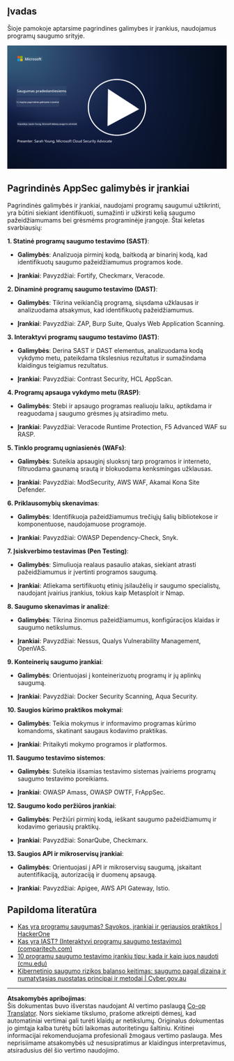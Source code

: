 <!--
CO_OP_TRANSLATOR_METADATA:
{
  "original_hash": "790a3fa7e535ec60bb51bde13e759781",
  "translation_date": "2025-09-03T17:33:48+00:00",
  "source_file": "5.2 AppSec key capabilities.md",
  "language_code": "lt"
}
-->
## Įvadas

Šioje pamokoje aptarsime pagrindines galimybes ir įrankius, naudojamus programų saugumo srityje.

[![Žiūrėti vaizdo įrašą](../../translated_images/5-2_placeholder.35d943b10c4c6018ebe2bbdb7706a0d739ce9e54bdb35eaf2ad644d43f4cec60.lt.png)](https://learn-video.azurefd.net/vod/player?id=b562daa7-ab92-4cf4-a6dd-6b6a506edfac)

## Pagrindinės AppSec galimybės ir įrankiai

Pagrindinės galimybės ir įrankiai, naudojami programų saugumui užtikrinti, yra būtini siekiant identifikuoti, sumažinti ir užkirsti kelią saugumo pažeidžiamumams bei grėsmėms programinėje įrangoje. Štai keletas svarbiausių:

**1. Statinė programų saugumo testavimo (SAST)**:

- **Galimybės**: Analizuoja pirminį kodą, baitkodą ar binarinį kodą, kad identifikuotų saugumo pažeidžiamumus programos kode.

- **Įrankiai**: Pavyzdžiai: Fortify, Checkmarx, Veracode.

**2. Dinaminė programų saugumo testavimo (DAST)**:

- **Galimybės**: Tikrina veikiančią programą, siųsdama užklausas ir analizuodama atsakymus, kad identifikuotų pažeidžiamumus.

- **Įrankiai**: Pavyzdžiai: ZAP, Burp Suite, Qualys Web Application Scanning.

**3. Interaktyvi programų saugumo testavimo (IAST)**:

- **Galimybės**: Derina SAST ir DAST elementus, analizuodama kodą vykdymo metu, pateikdama tikslesnius rezultatus ir sumažindama klaidingus teigiamus rezultatus.

- **Įrankiai**: Pavyzdžiai: Contrast Security, HCL AppScan.

**4. Programų apsauga vykdymo metu (RASP)**:

- **Galimybės**: Stebi ir apsaugo programas realiuoju laiku, aptikdama ir reaguodama į saugumo grėsmes jų atsiradimo metu.

- **Įrankiai**: Pavyzdžiai: Veracode Runtime Protection, F5 Advanced WAF su RASP.

**5. Tinklo programų ugniasienės (WAFs)**:

- **Galimybės**: Suteikia apsauginį sluoksnį tarp programos ir interneto, filtruodama gaunamą srautą ir blokuodama kenksmingas užklausas.

- **Įrankiai**: Pavyzdžiai: ModSecurity, AWS WAF, Akamai Kona Site Defender.

**6. Priklausomybių skenavimas**:

- **Galimybės**: Identifikuoja pažeidžiamumus trečiųjų šalių bibliotekose ir komponentuose, naudojamuose programoje.

- **Įrankiai**: Pavyzdžiai: OWASP Dependency-Check, Snyk.

**7. Įsiskverbimo testavimas (Pen Testing)**:

- **Galimybės**: Simuliuoja realaus pasaulio atakas, siekiant atrasti pažeidžiamumus ir įvertinti programos saugumą.

- **Įrankiai**: Atliekama sertifikuotų etinių įsilaužėlių ir saugumo specialistų, naudojant įvairius įrankius, tokius kaip Metasploit ir Nmap.

**8. Saugumo skenavimas ir analizė**:

- **Galimybės**: Tikrina žinomus pažeidžiamumus, konfigūracijos klaidas ir saugumo netikslumus.

- **Įrankiai**: Pavyzdžiai: Nessus, Qualys Vulnerability Management, OpenVAS.

**9. Konteinerių saugumo įrankiai**:

- **Galimybės**: Orientuojasi į konteinerizuotų programų ir jų aplinkų saugumą.

- **Įrankiai**: Pavyzdžiai: Docker Security Scanning, Aqua Security.

**10. Saugios kūrimo praktikos mokymai**:

- **Galimybės**: Teikia mokymus ir informavimo programas kūrimo komandoms, skatinant saugaus kodavimo praktikas.

- **Įrankiai**: Pritaikyti mokymo programos ir platformos.

**11. Saugumo testavimo sistemos**:

- **Galimybės**: Suteikia išsamias testavimo sistemas įvairiems programų saugumo testavimo poreikiams.

- **Įrankiai**: OWASP Amass, OWASP OWTF, FrAppSec.

**12. Saugumo kodo peržiūros įrankiai**:

- **Galimybės**: Peržiūri pirminį kodą, ieškant saugumo pažeidžiamumų ir kodavimo geriausių praktikų.

- **Įrankiai**: Pavyzdžiai: SonarQube, Checkmarx.

**13. Saugios API ir mikroservisų įrankiai**:

- **Galimybės**: Orientuojasi į API ir mikroservisų saugumą, įskaitant autentifikaciją, autorizaciją ir duomenų apsaugą.

- **Įrankiai**: Pavyzdžiai: Apigee, AWS API Gateway, Istio.

## Papildoma literatūra

- [Kas yra programų saugumas? Sąvokos, įrankiai ir geriausios praktikos | HackerOne](https://www.hackerone.com/knowledge-center/what-application-security-concepts-tools-best-practices)
- [Kas yra IAST? (Interaktyvi programų saugumo testavimo) (comparitech.com)](https://www.comparitech.com/net-admin/what-is-iast/)
- [10 programų saugumo testavimo įrankių tipų: kada ir kaip juos naudoti (cmu.edu)](https://insights.sei.cmu.edu/blog/10-types-of-application-security-testing-tools-when-and-how-to-use-them/)
- [Kibernetinio saugumo rizikos balanso keitimas: saugumo pagal dizainą ir numatytąsias nuostatas principai ir metodai | Cyber.gov.au](https://www.cyber.gov.au/about-us/view-all-content/publications/principles-and-approaches-for-security-by-design-and-default)

---

**Atsakomybės apribojimas**:  
Šis dokumentas buvo išverstas naudojant AI vertimo paslaugą [Co-op Translator](https://github.com/Azure/co-op-translator). Nors siekiame tikslumo, prašome atkreipti dėmesį, kad automatiniai vertimai gali turėti klaidų ar netikslumų. Originalus dokumentas jo gimtąja kalba turėtų būti laikomas autoritetingu šaltiniu. Kritinei informacijai rekomenduojama profesionali žmogaus vertimo paslauga. Mes neprisiimame atsakomybės už nesusipratimus ar klaidingus interpretavimus, atsiradusius dėl šio vertimo naudojimo.